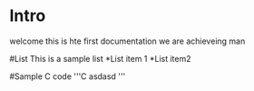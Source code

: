 Intro 
=====
welcome this is hte first documentation we are achieveing man

#List
This is a sample list
*List item 1
*List item2

#Sample C code
'''C
asdasd
'''